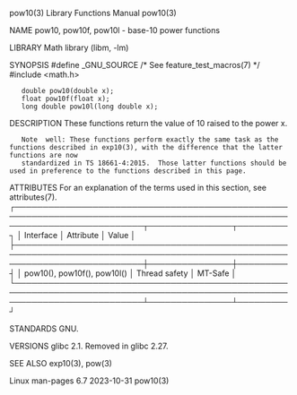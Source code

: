 pow10(3)							   Library Functions Manual							      pow10(3)

NAME
       pow10, pow10f, pow10l - base-10 power functions

LIBRARY
       Math library (libm, -lm)

SYNOPSIS
       #define _GNU_SOURCE	   /* See feature_test_macros(7) */
       #include <math.h>

       double pow10(double x);
       float pow10f(float x);
       long double pow10l(long double x);

DESCRIPTION
       These functions return the value of 10 raised to the power x.

       Note  well: These functions perform exactly the same task as the functions described in exp10(3), with the difference that the latter functions are now
       standardized in TS 18661-4:2015.	 Those latter functions should be used in preference to the functions described in this page.

ATTRIBUTES
       For an explanation of the terms used in this section, see attributes(7).
       ┌───────────────────────────────────────────────────────────────────────────────────────────────────────────────────────────┬───────────────┬─────────┐
       │ Interface														   │ Attribute	   │ Value   │
       ├───────────────────────────────────────────────────────────────────────────────────────────────────────────────────────────┼───────────────┼─────────┤
       │ pow10(), pow10f(), pow10l()												   │ Thread safety │ MT-Safe │
       └───────────────────────────────────────────────────────────────────────────────────────────────────────────────────────────┴───────────────┴─────────┘

STANDARDS
       GNU.

VERSIONS
       glibc 2.1.  Removed in glibc 2.27.

SEE ALSO
       exp10(3), pow(3)

Linux man-pages 6.7							  2023-10-31								      pow10(3)
